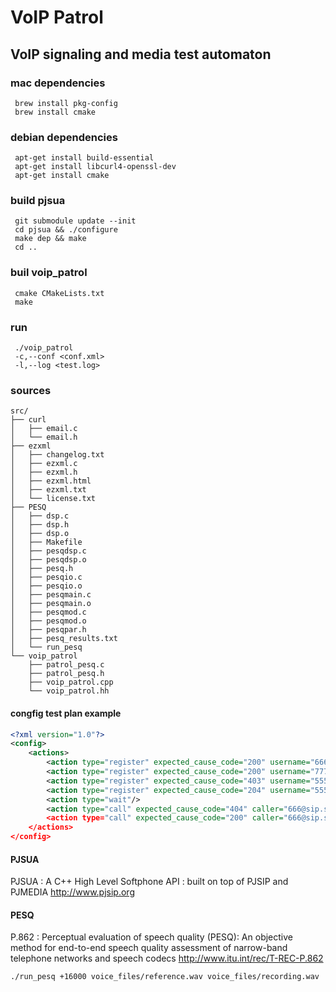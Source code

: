 # VoIP Patrol

## VoIP signaling and media test automaton

### mac dependencies
```
 brew install pkg-config
 brew install cmake
```

### debian dependencies
```
 apt-get install build-essential
 apt-get install libcurl4-openssl-dev
 apt-get install cmake
```
### build pjsua
```
 git submodule update --init
 cd pjsua && ./configure
 make dep && make
 cd ..
```

### buil voip_patrol
```
 cmake CMakeLists.txt 
 make
```

### run
```
 ./voip_patrol
 -c,--conf <conf.xml> 
 -l,--log <test.log>
```
### sources
```
src/
├── curl
│   ├── email.c
│   └── email.h
├── ezxml
│   ├── changelog.txt
│   ├── ezxml.c
│   ├── ezxml.h
│   ├── ezxml.html
│   ├── ezxml.txt
│   └── license.txt
├── PESQ
│   ├── dsp.c
│   ├── dsp.h
│   ├── dsp.o
│   ├── Makefile
│   ├── pesqdsp.c
│   ├── pesqdsp.o
│   ├── pesq.h
│   ├── pesqio.c
│   ├── pesqio.o
│   ├── pesqmain.c
│   ├── pesqmain.o
│   ├── pesqmod.c
│   ├── pesqmod.o
│   ├── pesqpar.h
│   ├── pesq_results.txt
│   └── run_pesq
└── voip_patrol
    ├── patrol_pesq.c
    ├── patrol_pesq.h
    ├── voip_patrol.cpp
    └── voip_patrol.hh
```

#### congfig test plan example
```xml
<?xml version="1.0"?>
<config>
	<actions>
		<action type="register" expected_cause_code="200" username="666" password="DNV9J1xUU" registrar="sip.server.net"/>
		<action type="register" expected_cause_code="200" username="777" password="SMOF0qFRA" registrar="sip.server.net"/>
		<action type="register" expected_cause_code="403" username="555" password="SMOF0qFRA" registrar="sip.server.net"/>
		<action type="register" expected_cause_code="204" username="555" password="SMOF0qFRA" registrar="sip.server.net"/>
		<action type="wait"/>
		<action type="call" expected_cause_code="404" caller="666@sip.server.net" callee="555@sip.server.net" duration=10/>
		<action type="call" expected_cause_code="200" caller="666@sip.server.net" callee="777@sip.server.net" duration=10/>
	</actions>
</config>
```
#### PJSUA
PJSUA : A C++ High Level Softphone API : built on top of PJSIP and PJMEDIA
http://www.pjsip.org

#### PESQ
P.862 : Perceptual evaluation of speech quality (PESQ): An objective method for end-to-end speech quality assessment of narrow-band telephone networks and speech codecs
http://www.itu.int/rec/T-REC-P.862
```
./run_pesq +16000 voice_files/reference.wav voice_files/recording.wav
```
